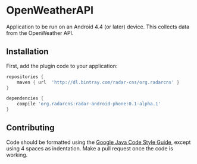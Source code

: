 # OpenWeatherAPI

Application to be run on an Android 4.4 (or later) device. This collects data from the OpenWeather API.

## Installation

First, add the plugin code to your application:

```gradle
repositories {
    maven { url  'http://dl.bintray.com/radar-cns/org.radarcns' }
}

dependencies {
    compile 'org.radarcns:radar-android-phone:0.1-alpha.1'
}
```

## Contributing

Code should be formatted using the [Google Java Code Style Guide](https://google.github.io/styleguide/javaguide.html), except using 4 spaces as indentation. Make a pull request once the code is working.
